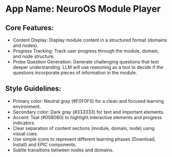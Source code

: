 # **App Name**: NeuroOS Module Player

## Core Features:

- Content Display: Display module content in a structured format (domains and nodes).
- Progress Tracking: Track user progress through the module, domain, and node structure.
- Probe Question Generation: Generate challenging questions that test deeper understanding. LLM will use reasoning as a tool to decide if the questions incorporate pieces of information in the module.

## Style Guidelines:

- Primary color: Neutral gray (#F0F0F0) for a clean and focused learning environment.
- Secondary color: Dark gray (#333333) for text and important elements.
- Accent: Teal (#008080) to highlight interactive elements and progress indicators.
- Clear separation of content sections (module, domain, node) using visual cues.
- Use simple icons to represent different learning phases (Download, Install) and EPIC components.
- Subtle transitions between nodes and domains.
